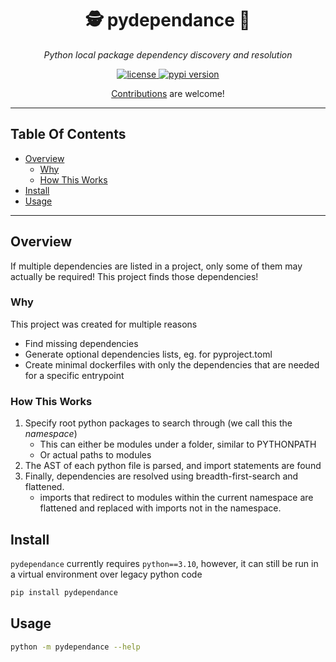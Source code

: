 
<p align="center">
    <h1 align="center">🕵️ pydependance 🐍</h1>
    <p align="center">
        <i>Python local package dependency discovery and resolution</i>
    </p>
</p>

<p align="center">
    <a href="https://choosealicense.com/licenses/mit/" target="_blank">
        <img alt="license" src="https://img.shields.io/github/license/nmichlo/pydependance?style=flat-square&color=lightgrey"/>
    </a>
    <!-- <a href="https://pypi.org/project/pydependance" target="_blank"> -->
    <!--     <img alt="python versions" src="https://img.shields.io/pypi/pyversions/pydependance?style=flat-square"/> -->
    <!-- </a> -->
    <a href="https://pypi.org/project/pydependance" target="_blank">
        <img alt="pypi version" src="https://img.shields.io/pypi/v/pydependance?style=flat-square&color=blue"/>
    </a>
    <!-- <a href="https://github.com/nmichlo/pydependance/actions?query=workflow%3Atest"> -->
    <!--     <img alt="tests status" src="https://img.shields.io/github/workflow/status/nmichlo/pydependance/test?label=tests&style=flat-square"/> -->
    <!-- </a> -->
    <!-- <a href="https://codecov.io/gh/nmichlo/pydependance/"> -->
    <!--     <img alt="code coverage" src="https://img.shields.io/codecov/c/gh/nmichlo/pydependance?token=86IZK3J038&style=flat-square"/> -->
    <!-- </a> -->
</p>

<p align="center">
    <p align="center">
        <a href="https://github.com/nmichlo/pydependance/issues/new/choose">Contributions</a> are welcome!
    </p>
</p>

----------------------

## Table Of Contents

- [Overview](#overview)
  + [Why](#Why)
  + [How This Works](#how-this-works)
- [Install](#install)
- [Usage](#usage)

----------------------

## Overview

If multiple dependencies are listed in a project, only some of them may actually be required!
This project finds those dependencies!


### Why

This project was created for multiple reasons
- Find missing dependencies
- Generate optional dependencies lists, eg. for pyproject.toml
- Create minimal dockerfiles with only the dependencies that are needed for
  a specific entrypoint 

### How This Works

1. Specify root python packages to search through (we call this the _namespace_)
   - This can either be modules under a folder, similar to PYTHONPATH
   - Or actual paths to modules
2. The AST of each python file is parsed, and import statements are found
3. Finally, dependencies are resolved using breadth-first-search and flattened.
   - imports that redirect to modules within the current namespace
     are flattened and replaced with imports not in the namespace.


## Install

`pydependance` currently requires `python==3.10`, however,
it can still be run in a virtual environment over legacy python code

```bash
pip install pydependance
```

## Usage

```bash
python -m pydependance --help
```
